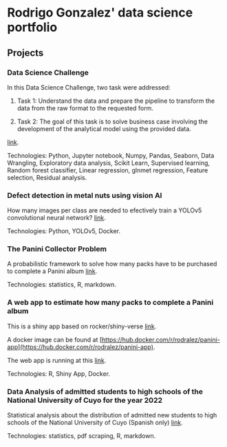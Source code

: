 # Rodrigo Gonzalez' data science portfolio

## Projects

### Data Science Challenge

In this Data Science Challenge, two task were addressed:

1. Task 1: Understand the data and prepare the pipeline to transform the data from the raw format to the requested form. 

2. Task 2: The goal of this task is to solve business case involving the development of the analytical model using the provided data.

[link](https://github.com/rodralez/ds-portfolio/tree/main/data-science-challenge).

Technologies: Python, Jupyter notebook, Numpy, Pandas, Seaborn, Data Wrangling, Exploratory data analysis, Scikit Learn, Supervised learning, Random forest classifier, Linear regression, glnmet regression, Feature selection, Residual analysis.

### Defect detection in metal nuts using vision AI

How many images per class are needed to efectively train a YOLOv5 convolutional neural network?
[link](https://github.com/rodralez/ds-portfolio/tree/main/metal_nut).

Technologies: Python, YOLOv5, Docker.

### The Panini Collector Problem

A probabilistic framework to solve how many packs have to be purchased to complete a Panini album [link](https://github.com/rodralez/ds-portfolio/tree/main/panini).

Technologies: statistics, R, markdown.

### A web app to estimate how many packs to complete a Panini album

This is a shiny app based on rocker/shiny-verse [link](https://github.com/rodralez/ds-portfolio/tree/main/panini-app). 

A docker image can be found at [https://hub.docker.com/r/rodralez/panini-app](https://hub.docker.com/r/rodralez/panini-app).

The web app is running at this [link](https://model01.ingenieria.uncuyo.edu.ar/panini-app/).

Technologies: R, Shiny App, Docker.


###  Data Analysis of admitted students to high schools of the National University of Cuyo for the year 2022

Statistical analysis about the distribution of admitted new students to high schools of the National University of Cuyo (Spanish only)  [link](https://github.com/rodralez/ds-portfolio/tree/main/uncuyo-ingreso).

Technologies: statistics, pdf scraping, R, markdown.
